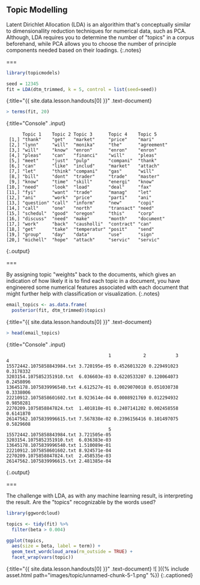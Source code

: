 ---
---

## Topic Modelling

Latent Dirichlet Allocation (LDA) is an algorithim that's conceptually similar
to dimensionallity reduction techniques for numerical data, such as PCA.
Although, LDA requires you to determine the number of "topics" in a corpus
beforehand, while PCA allows you to choose the number of principle components
needed based on their loadings.
{:.notes}

===



~~~r
library(topicmodels)

seed = 12345
fit = LDA(dtm_trimmed, k = 5, control = list(seed=seed))
~~~
{:title="{{ site.data.lesson.handouts[0] }}" .text-document}




~~~r
> terms(fit, 20)
~~~
{:title="Console" .input}


~~~
      Topic 1    Topic 2 Topic 3      Topic 4    Topic 5    
 [1,] "thank"    "get"   "market"     "price"    "mari"     
 [2,] "lynn"     "will"  "monika"     "the"      "agreement"
 [3,] "will"     "know"  "enron"      "enron"    "enron"    
 [4,] "pleas"    "can"   "financi"    "will"     "pleas"    
 [5,] "meet"     "just"  "pulp"       "compani"  "thank"    
 [6,] "can"      "like"  "includ"     "market"   "attach"   
 [7,] "let"      "think" "compani"    "gas"      "will"     
 [8,] "bill"     "dont"  "trader"     "trade"    "master"   
 [9,] "know"     "time"  "skill"      "energi"   "know"     
[10,] "need"     "look"  "load"       "deal"     "fax"      
[11,] "fyi"      "want"  "trade"      "manag"    "let"      
[12,] "ani"      "work"  "price"      "parti"    "ani"      
[13,] "question" "call"  "inform"     "new"      "copi"     
[14,] "call"     "one"   "north"      "transact" "need"     
[15,] "schedul"  "good"  "oregon"     "this"     "corp"     
[16,] "discuss"  "need"  "make"       "month"    "document" 
[17,] "work"     "back"  "causholli"  "contract" "can"      
[18,] "get"      "take"  "temperatur" "posit"    "send"     
[19,] "group"    "day"   "data"       "use"      "sign"     
[20,] "michell"  "hope"  "attach"     "servic"   "servic"   
~~~
{:.output}


===

By assigning topic "weights" back to the documents, which gives an indication of how likely it
is to find each topic in a document, you have engineered some numerical features associated
with each document that might further help with classification or visualization.
{:.notes}



~~~r
email_topics <- as.data.frame(
  posterior(fit, dtm_trimmed)$topics)
~~~
{:title="{{ site.data.lesson.handouts[0] }}" .text-document}




~~~r
> head(email_topics)
~~~
{:title="Console" .input}


~~~
                                      1            2           3         4
15572442.1075858843984.txt 3.720195e-05 0.4526013220 0.229491023 0.3178332
3203154.1075852351910.txt  6.036603e-03 0.6220533207 0.120064073 0.2458096
13645178.1075839996540.txt 4.612527e-01 0.0029070018 0.051030738 0.3338006
22210912.1075858601602.txt 8.923614e-04 0.0008921769 0.012294932 0.9850281
2270209.1075858847824.txt  1.401818e-01 0.2407141202 0.002458558 0.6141870
26147562.1075839996615.txt 7.567838e-02 0.2396156416 0.101497075 0.5829608
                                      5
15572442.1075858843984.txt 3.721505e-05
3203154.1075852351910.txt  6.036383e-03
13645178.1075839996540.txt 1.510089e-01
22210912.1075858601602.txt 8.924571e-04
2270209.1075858847824.txt  2.458535e-03
26147562.1075839996615.txt 2.481385e-04
~~~
{:.output}


===

The challenge with LDA, as with any machine learning result, is interpreting the
result. Are the "topics" recognizable by the words used?



~~~r
library(ggwordcloud)

topics <- tidy(fit) %>%
  filter(beta > 0.004)

ggplot(topics,
  aes(size = beta, label = term)) +
  geom_text_wordcloud_area(rm_outside = TRUE) +
  facet_wrap(vars(topic))
~~~
{:title="{{ site.data.lesson.handouts[0] }}" .text-document}
![ ]({% include asset.html path="images/topic/unnamed-chunk-5-1.png" %})
{:.captioned}

